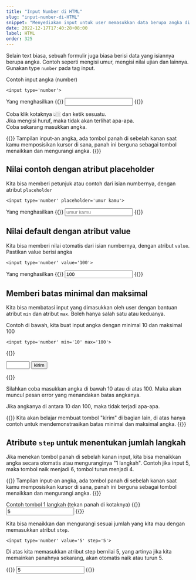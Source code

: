 ```yaml
---
title: "Input Number di HTML"
slug: "input-number-di-HTML"
snippet: "Menyediakan input untuk user memasukkan data berupa angka di formulir HTML"
date: 2022-12-17T17:40:28+08:00
label: HTML
order: 325
---
```


Selain text biasa, sebuah formulir juga biasa berisi data yang isiannya berupa angka. Contoh seperti mengisi umur, mengisi nilai ujian dan lainnya. Gunakan type `number` pada tag input.

Contoh input angka (number)
```
<input type='number'>
```

Yang menghasilkan
{{<rawhtml>}}
<input type='number'>
{{</rawhtml>}}

Coba klik kotaknya  👆🏼 dan ketik sesuatu.  
Jika mengisi huruf, maka tidak akan terlihat apa-apa.  
Coba sekarang masukkan angka.

{{<alert class="info">}}
Tampilan input-an angka, ada tombol panah di sebelah kanan saat kamu memposisikan kursor di sana, panah ini berguna sebagai tombol menaikkan dan mengurangi angka.
{{</alert>}}

## Nilai contoh dengan atribut placeholder
Kita bisa memberi petunjuk atau contoh dari isian numbernya, dengan atribut `placeholder`

```
<input type='number' placeholder='umur kamu'>
```

Yang menghasilkan
{{<rawhtml>}}
<input type='number' placeholder='umur kamu'>
{{</rawhtml>}}

## Nilai default dengan atribut value
Kita bisa memberi nilai otomatis dari isian numbernya, dengan atribut `value`. Pastikan value berisi angka

```
<input type='number' value='100'>
```

Yang menghasilkan
{{<rawhtml>}}
<input type='number' value='100'>
{{</rawhtml>}}

## Memberi batas minimal dan maksimal
Kita bisa membatasi input yang dimasukkan oleh user dengan bantuan atribut `min` dan atribut `max`. Boleh hanya salah satu atau keduanya.

Contoh di bawah, kita buat input angka dengan minimal 10 dan maksimal 100
```
<input type='number' min='10' max='100'>
```

{{<rawhtml>}}
<form action="#">
<input type='number' min='10' max='100' class='p-1'>
<input type='submit' value="kirim" class='bg-gray-100 p-1'/>
</form>
{{</rawhtml>}}

Silahkan coba masukkan angka di bawah 10 atau di atas 100. Maka akan muncul pesan error yang menandakan batas angkanya.   

Jika angkanya di antara 10 dan 100, maka tidak terjadi apa-apa.

{{<alert class="warning">}}
Kita akan belajar membuat tombol "kirim" di bagian lain, di atas hanya contoh untuk mendemonstrasikan batas minimal dan maksimal angka.
{{</alert>}}

## Atribute `step` untuk menentukan jumlah langkah
Jika menekan tombol panah di sebelah kanan input, kita bisa menaikkan angka secara otomatis atau menguranginya "1 langkah". Contoh jika input 5, maka tombol naik menjadi 6, tombol turun menjadi 4.

{{<alert class="info">}}
Tampilan input-an angka, ada tombol panah di sebelah kanan saat kamu memposisikan kursor di sana, panah ini berguna sebagai tombol menaikkan dan mengurangi angka.
{{</alert>}}

Contoh tombol 1 langkah (tekan panah di kotaknya)
{{<rawhtml>}}
<input type='number' value='5'>
{{</rawhtml>}}

Kita bisa menaikkan dan mengurangi sesuai jumlah yang kita mau dengan memasukkan atribut `step`.

```
<input type='number' value='5' step='5'>
```

Di atas kita memasukkan atribut step bernilai 5, yang artinya jika kita memainkan panahnya sekarang, akan otomatis naik atau turun 5.

{{<rawhtml>}}
<input type='number' value='5' step='5'>
{{</rawhtml>}}